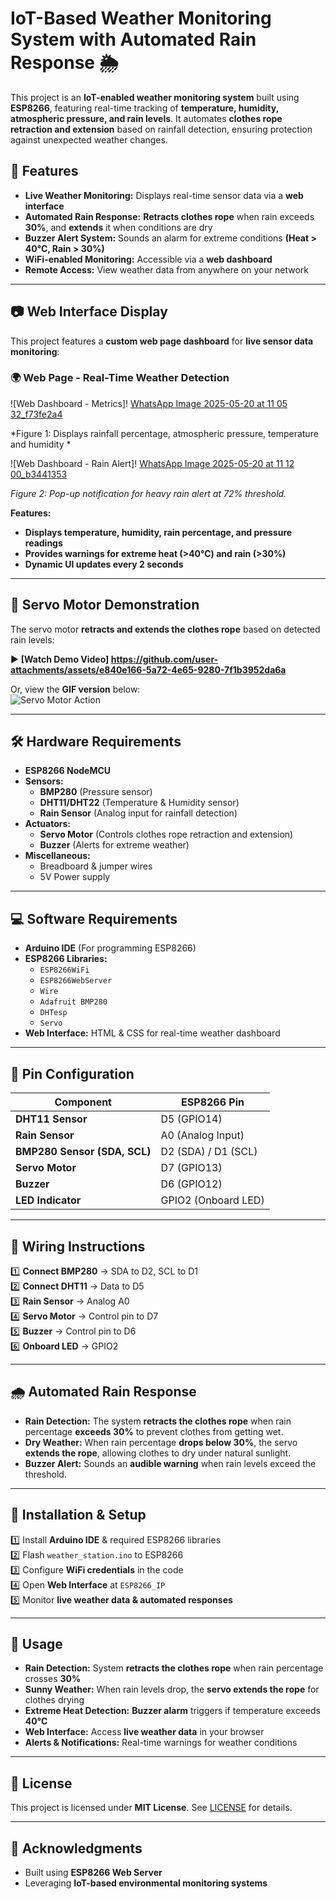 # IoT-Based Weather Monitoring System with Automated Rain Response 🌦️

This project is an **IoT-enabled weather monitoring system** built using **ESP8266**, featuring real-time tracking of **temperature, humidity, atmospheric pressure, and rain levels**. It automates **clothes rope retraction and extension** based on rainfall detection, ensuring protection against unexpected weather changes.  

## 🚀 Features
- **Live Weather Monitoring:** Displays real-time sensor data via a **web interface**
- **Automated Rain Response:** **Retracts clothes rope** when rain exceeds **30%**, and **extends** it when conditions are dry
- **Buzzer Alert System:** Sounds an alarm for extreme conditions **(Heat > 40°C, Rain > 30%)**
- **WiFi-enabled Monitoring:** Accessible via a **web dashboard**
- **Remote Access:** View weather data from anywhere on your network

---

## 📷 Web Interface Display  
This project features a **custom web page dashboard** for **live sensor data monitoring**:  

### 🌍 Web Page - Real-Time Weather Detection  
![Web Dashboard - Metrics]! [WhatsApp Image 2025-05-20 at 11 05 32_f73fe2a4](https://github.com/user-attachments/assets/813281a6-96b3-4b06-a713-8994c7f76d10)

*Figure 1: Displays rainfall percentage, atmospheric pressure, temperature and  humidity *

![Web Dashboard - Rain Alert]! [WhatsApp Image 2025-05-20 at 11 12 00_b3441353](https://github.com/user-attachments/assets/59285240-30f9-474b-959f-f5cc9c63b227)

*Figure 2: Pop-up notification for heavy rain alert at 72% threshold.*

**Features:**  
- **Displays temperature, humidity, rain percentage, and pressure readings**  
- **Provides warnings for extreme heat (>40°C) and rain (>30%)**  
- **Dynamic UI updates every 2 seconds**  

---

## 🎥 Servo Motor Demonstration  
The servo motor **retracts and extends the clothes rope** based on detected rain levels:  

▶️ **[Watch Demo Video] https://github.com/user-attachments/assets/e840e166-5a72-4e65-9280-7f1b3952da6a**  


Or, view the **GIF version** below:  
![Servo Motor Action](media/servo-demo.gif)  

---

## 🛠️ Hardware Requirements  
- **ESP8266 NodeMCU**  
- **Sensors:**  
  - **BMP280** (Pressure sensor)  
  - **DHT11/DHT22** (Temperature & Humidity sensor)  
  - **Rain Sensor** (Analog input for rainfall detection)  
- **Actuators:**  
  - **Servo Motor** (Controls clothes rope retraction and extension)  
  - **Buzzer** (Alerts for extreme weather)  
- **Miscellaneous:**  
  - Breadboard & jumper wires  
  - 5V Power supply  

---

## 💻 Software Requirements  
- **Arduino IDE** (For programming ESP8266)  
- **ESP8266 Libraries:**  
  - `ESP8266WiFi`  
  - `ESP8266WebServer`  
  - `Wire`  
  - `Adafruit BMP280`  
  - `DHTesp`  
  - `Servo`  
- **Web Interface:** HTML & CSS for real-time weather dashboard  

---

## 🔌 Pin Configuration  
| Component       | ESP8266 Pin |
|---------------|------------|
| **DHT11 Sensor** | D5 (GPIO14) |
| **Rain Sensor** | A0 (Analog Input) |
| **BMP280 Sensor (SDA, SCL)** | D2 (SDA) / D1 (SCL) |
| **Servo Motor** | D7 (GPIO13) |
| **Buzzer** | D6 (GPIO12) |
| **LED Indicator** | GPIO2 (Onboard LED) |

---

## 🔧 Wiring Instructions  
1️⃣ **Connect BMP280** → SDA to D2, SCL to D1  
2️⃣ **Connect DHT11** → Data to D5  
3️⃣ **Rain Sensor** → Analog A0  
4️⃣ **Servo Motor** → Control pin to D7  
5️⃣ **Buzzer** → Control pin to D6  
6️⃣ **Onboard LED** → GPIO2  

---

## 🌧️ Automated Rain Response  
- **Rain Detection:** The system **retracts the clothes rope** when rain percentage **exceeds 30%** to prevent clothes from getting wet.  
- **Dry Weather:** When rain percentage **drops below 30%**, the servo **extends the rope**, allowing clothes to dry under natural sunlight.  
- **Buzzer Alert:** Sounds an **audible warning** when rain levels exceed the threshold.  

---

## 🚀 Installation & Setup  
1️⃣ Install **Arduino IDE** & required ESP8266 libraries  
2️⃣ Flash `weather_station.ino` to ESP8266  
3️⃣ Configure **WiFi credentials** in the code  
4️⃣ Open **Web Interface** at `ESP8266_IP`  
5️⃣ Monitor **live weather data & automated responses**  

---

## 🎯 Usage  
- **Rain Detection:** System **retracts the clothes rope** when rain percentage crosses **30%**  
- **Sunny Weather:** When rain levels drop, the **servo extends the rope** for clothes drying  
- **Extreme Heat Detection:** **Buzzer alarm** triggers if temperature exceeds **40°C**  
- **Web Interface:** Access **live weather data** in your browser  
- **Alerts & Notifications:** Real-time warnings for weather conditions  

---

## 📜 License  
This project is licensed under **MIT License**. See [LICENSE](LICENSE) for details.  

---

## 🙌 Acknowledgments  
- Built using **ESP8266 Web Server**  
- Leveraging **IoT-based environmental monitoring systems**  
